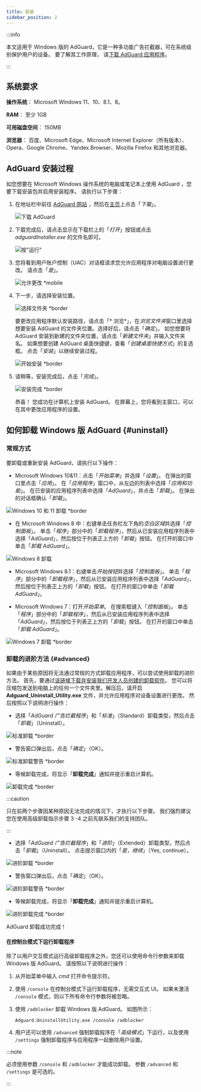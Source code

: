 ```yaml
---
title: 安装
sidebar_position: 2
---
```


:::info

本文适用于 Windows 版的 AdGuard，它是一种多功能广告拦截器，可在系统级别保护用户的设备。 要了解其工作原理， 请[下载 AdGuard 应用程序](https://agrd.io/download-kb-adblock)。

:::

## 系统要求

**操作系统**： Microsoft Windows 11、10、8.1、8。

**RAM**： 至少 1GB

**可用磁盘空间**： 150MB

**浏览器**： 百度、Microsoft Edge、Microsoft Internet Explorer（所有版本）、Opera、Google Chrome、Yandex.Browser、Mozilla Firefox 和其他浏览器。

## AdGuard 安装过程

如您想要在 Microsoft Windows 操作系统的电脑或笔记本上使用 AdGuard ，您要下载安装包并启用安装程序。 请执行以下步骤：

1. 在地址栏中前往 [AdGuard 网站](http://adguard.com) ，然后在[主页](https://adguard.com/download.html?auto=1)上点击「*下载*」。

   ![下载 AdGuard](https://cdn.adtidy.org/content/kb/ad_blocker/windows/installation/download-from-website.png)

2. 下载完成后，请点击显示在下载栏上的「*打开*」按钮或点击 *adguardInstaller.exe* 的文件名即可。

   ![按"运行"](https://cdn.adtidy.org/content/kb/ad_blocker/windows/installation/click-download.png)

3. 您将看到用户账户控制（UAC）对话框请求您允许应用程序对电脑设置进行更改。 请点击「*是*」。

   ![允许更改 *mobile](https://cdn.adtidy.org/content/kb/ad_blocker/windows/installation/allow-changes.png)

4. 下一步，请选择安装位置。

   ![选择文件夹 *border](https://cdn.adtidy.org/content/kb/ad_blocker/windows/installation/install-wizard.png)

   要更改应用程序默认安装路径，请点击「* 浏览*」，在*浏览文件夹*窗口里选择想要安装 AdGuard 的文件夹位置。选择好后，请点击「*确定*」。 如您想要将 AdGuard 安装到新建的文件夹位置，请点击「*新建文件夹*」并输入文件夹名。 如果想要创建 AdGuard 桌面快捷键，查看「*创建桌面快捷方式*」的复选框。 点击「*安装*」以继续安装过程。

   ![开始安装 *border](https://cdn.adtidy.org/content/kb/ad_blocker/windows/installation/start-install.png)

5. 请稍等，安装完成后，点击「*完成*」。

   ![安装完成 *border](https://cdn.adtidy.org/content/kb/ad_blocker/windows/installation/finish-install.png)

   恭喜！ 您成功在计算机上安装 AdGuard。 在屏幕上，您将看到主窗口，可以在其中更改应用程序的设置。

## 如何卸载 Windows 版 AdGuard  {#uninstall}

### 常规方式

要卸载或重新安装 AdGuard，请执行以下操作：

- Microsoft Windows 10&11：点击「*开始菜单*」并选择「*设置*」。 在弹出的窗口里点击「*应用*」。 在「*应用程序*」窗口中，从左边的列表中选择「*应用和功能*」。 在已安装的应用程序列表中选择「*AdGuard*」，并点击「*卸载*」。 在弹出的对话框确认「*卸载*」。

![Windows 10 和 11 卸载 *border](https://cdn.adtidy.org/content/kb/ad_blocker/windows/installation/win10-uninstall.png)

- 在 Microsoft Windows 8 中：右键单击任务栏左下角的*空白区域*并选择「*控制面板*」。 单击「*程序*」部分中的「*卸载程序*」，然后从已安装应用程序列表中选择「*AdGuard*」，然后按位于列表正上方的「*卸载*」按钮。 在打开的窗口中单击「*卸载 AdGuard*」。

![Windows 8 卸载](https://cdn.adtidy.org/content/kb/ad_blocker/windows/installation/win8-uninstall.png)

- Microsoft Windows 8.1：右键单击*开始按钮*并选择「*控制面板*」。 单击「*程序*」部分中的「*卸载程序*」，然后从已安装应用程序列表中选择「*AdGuard*」，然后按位于列表正上方的「*卸载*」按钮。 在打开的窗口中单击「*卸载 AdGuard*」。

- Microsoft Windows 7：打开*开始菜单*。 在搜索框键入「*控制面板*」。 单击「*程序*」部分中的「*卸载程序*」，然后从已安装应用程序列表中选择「*AdGuard*」，然后按位于列表正上方的「*卸载*」按钮。 在打开的窗口中单击「*卸载 AdGuard*」。

![Windows 7 卸载 *border](https://cdn.adtidy.org/content/kb/ad_blocker/windows/installation/win7-uninstall.png)

### 卸载的进阶方法 {#advanced}

如果由于某些原因将无法通过常规的方式卸载应用程序，可以尝试使用卸载的进阶方法。 首先，要通过[该链接下载并安装我们开发人员创建的卸载软件](https://static.adtidy.org/windows/uninstaller/uninstal_utility.zip)。 您可以将压缩包发送到电脑上的任何一个文件夹里。解压后，请开启 **Adguard_Uninstall_Utility.exe** 文件，并允许应用程序对设备设置进行更改。 然后按照以下说明进行操作：

- 选择「*AdGuard 广告拦截程序*」和「*标准*」（Standard）卸载类型，然后点击「*卸载*」（Uninstall）。

![标准卸载 *border](https://cdn.adtidy.org/content/kb/ad_blocker/windows/installation/ab_standard.jpg)

- 警告窗口弹出后，点击「*确定*」（OK）。

![标准卸载警告 *border](https://cdn.adtidy.org/content/kb/ad_blocker/windows/installation/ab_extended_warning.jpg)

- 等候卸载完成，将显示「**卸载完成**」通知并提示重启计算机。

![卸载完成 *border](https://cdn.adtidy.org/content/kb/ad_blocker/windows/installation/ab_standard_complete.jpg)

:::caution

只在前两个步骤因某种原因无法完成的情况下，才执行以下步骤。 我们强烈建议您在使用高级卸载指示步骤 3 -4 之前先联系我们的支持团队。

:::

- 选择「*AdGuard 广告拦截程序*」和「*进阶*」（Extended）卸载类型，然后点击「*卸载*」（Uninstall）。 点击提示窗口内的「*是，继续*」（Yes, continue）。

![进阶卸载 *border](https://cdn.adtidy.org/content/kb/ad_blocker/windows/installation/ab_extended.jpg)

- 警告窗口弹出后，点击「*确定*」（OK）。

![进阶卸载警告 *border](https://cdn.adtidy.org/content/kb/ad_blocker/windows/installation/ab_extended_warning.jpg)

- 等候卸载完成，将显示「**卸载完成**」通知并提示重启计算机。

![进阶卸载完成 *border](https://cdn.adtidy.org/content/kb/ad_blocker/windows/installation/ab_extended_complete.jpg)

AdGuard 卸载成功完成！

#### 在控制台模式下运行卸载程序

除了以用户交互模式运行高级卸载程序之外，您还可以使用命令行参数来卸载 Windows 版 AdGuard。 请按照以下说明进行操作：

1. 从开始菜单中输入 *cmd* 打开命令提示符。
2. 使用 `/console` 在控制台模式下运行卸载程序，无需交互式 UI。 如果未激活 `/console` 模式，则以下所有命令行参数将被忽略。
3. 使用 `/adblocker` 卸载 Windows 版 AdGuard。 如图所示：

   `Adguard.UninstallUtility.exe /console /adblocker`

4. 用户还可以使用 `/advanced` 强制卸载程序在「*高级模式*」下运行，以及使用 `/settings` 强制卸载程序与应用程序一起删除用户设置。

:::note

必须使用参数 `/console` 和 `/adblocker` 才能成功卸载。 参数 `/advanced` 和 `/settings` 是可选的。

:::
